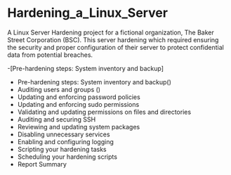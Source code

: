 # Hardening_a_Linux_Server
A Linux Server Hardening project for a fictional organization, The Baker Street Corporation (BSC). This server hardening which required ensuring the security and proper configuration of their server to protect confidential data from potential breaches. 


-[Pre-hardening steps: System inventory and backup]
- Pre-hardening steps: System inventory and backup()
- Auditing users and groups () 
- Updating and enforcing password policies
- Updating and enforcing sudo permissions
- Validating and updating permissions on files and directories
- Auditing and securing SSH
- Reviewing and updating system packages
- Disabling unnecessary services
- Enabling and configuring logging
- Scripting your hardening tasks
- Scheduling your hardening scripts
- Report Summary
